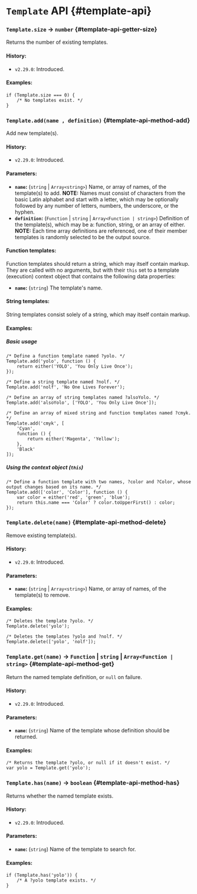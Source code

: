 <!-- ***********************************************************************************************
	Template API
************************************************************************************************ -->
# `Template` API {#template-api}

<!-- *********************************************************************** -->

### `Template.size` → `number` {#template-api-getter-size}

Returns the number of existing templates.

#### History:

* `v2.29.0`: Introduced.

#### Examples:

```
if (Template.size === 0) {
	/* No templates exist. */
}
```

<!-- *********************************************************************** -->

### `Template.add(name , definition)` {#template-api-method-add}

Add new template(s).

#### History:

* `v2.29.0`: Introduced.

#### Parameters:

* **`name`:** (`string` | `Array<string>`) Name, or array of names, of the template(s) to add.  **NOTE:** Names must consist of characters from the basic Latin alphabet and start with a letter, which may be optionally followed by any number of letters, numbers, the underscore, or the hyphen.
* **`definition`:** (`Function` | `string` | `Array<Function | string>`) Definition of the template(s), which may be a: function, string, or an array of either.  **NOTE:** Each time array definitions are referenced, one of their member templates is randomly selected to be the output source.

#### Function templates:

Function templates should return a string, which may itself contain markup.  They are called with no arguments, but with their `this` set to a template (execution) context object that contains the following data properties:

* **`name`:** (`string`) The template's name.

#### String templates:

String templates consist solely of a string, which may itself contain markup.

#### Examples:

##### Basic usage

```
/* Define a function template named ?yolo. */
Template.add('yolo', function () {
	return either('YOLO', 'You Only Live Once');
});

/* Define a string template named ?nolf. */
Template.add('nolf', 'No One Lives Forever');

/* Define an array of string templates named ?alsoYolo. */
Template.add('alsoYolo', ['YOLO', 'You Only Live Once']);

/* Define an array of mixed string and function templates named ?cmyk. */
Template.add('cmyk', [
	'Cyan',
	function () {
		return either('Magenta', 'Yellow');
	},
	'Black'
]);
```

##### Using the context object (`this`)

```
/* Define a function template with two names, ?color and ?Color, whose output changes based on its name. */
Template.add(['color', 'Color'], function () {
	var color = either('red', 'green', 'blue');
	return this.name === 'Color' ? color.toUpperFirst() : color;
});
```

<!-- *********************************************************************** -->

### `Template.delete(name)` {#template-api-method-delete}

Remove existing template(s).

#### History:

* `v2.29.0`: Introduced.

#### Parameters:

* **`name`:** (`string` | `Array<string>`) Name, or array of names, of the template(s) to remove.

#### Examples:

```
/* Deletes the template ?yolo. */
Template.delete('yolo');

/* Deletes the templates ?yolo and ?nolf. */
Template.delete(['yolo', 'nolf']);
```

<!-- *********************************************************************** -->

### `Template.get(name)` → `Function` | `string` | `Array<Function | string>` {#template-api-method-get}

Return the named template definition, or `null` on failure.

#### History:

* `v2.29.0`: Introduced.

#### Parameters:

* **`name`:** (`string`) Name of the template whose definition should be returned.

#### Examples:

```
/* Returns the template ?yolo, or null if it doesn't exist. */
var yolo = Template.get('yolo');
```

<!-- *********************************************************************** -->

### `Template.has(name)` → `boolean` {#template-api-method-has}

Returns whether the named template exists.

#### History:

* `v2.29.0`: Introduced.

#### Parameters:

* **`name`:** (`string`) Name of the template to search for.

#### Examples:

```
if (Template.has('yolo')) {
	/* A ?yolo template exists. */
}
```
